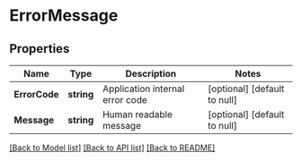 # ErrorMessage

## Properties
Name | Type | Description | Notes
------------ | ------------- | ------------- | -------------
**ErrorCode** | **string** | Application internal error code | [optional] [default to null]
**Message** | **string** | Human readable message | [optional] [default to null]

[[Back to Model list]](../README.md#documentation-for-models) [[Back to API list]](../README.md#documentation-for-api-endpoints) [[Back to README]](../README.md)

